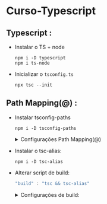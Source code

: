 # Curso-Typescript

## Typescript :

- Instalar o TS + node
  ```
  npm i -D typescript
  npm i ts-node
  ```

- Inicializar o <code>tsconfig.ts</code>
  ```
  npx tsc --init
  ```

## Path Mapping(@) :

- Instalar tsconfig-paths

  ```
  npm i -D tsconfig-paths
  ```
  <details>   
    <summary> Configurações Path Mapping(@)</summary><br>
  
    - Configurar <code>nodemon.js</code>

    ```ts
    {
      "execMap": {
        "ts": "node --require ts-node/register --require tsconfig-paths/register"
      }
    }
    ```
  
    - Configurar <code>tsconfig.ts</code>
      
    ```ts
    {
      "compilerOptions": {
        "outDir": "dist",
        "esModuleInterop": true,
        "module": "CommonJS",
        "moduleResolution": "Node",
        "baseUrl": "src",
        "paths": {
          "@/*": [
            "*"
          ]
        }
      },
      "ts-node": {
        "esm": true
      },
    }
    ```
    
  </details>
  
- Instalar o tsc-alias:
  ```
  npm i -D tsc-alias
  ```
- Alterar script de build:
  ```ts
  "build" : "tsc && tsc-alias"
  ```
  <details>
    <summary>Configurações de build:</summary>
  
    - Configuração do <code>tsconfig.build.json</code>
  
      ```ts
      {
      "extends": "./tsconfig.json",
      "exclude": ["tests"]
      }
      ```
    </details>
